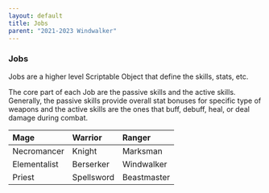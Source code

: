 ```yaml
---
layout: default
title: Jobs
parent: "2021-2023 Windwalker"
---
```

### Jobs

Jobs are a higher level Scriptable Object that define the skills, stats, etc.

The core part of each Job are the passive skills and the active skills. Generally, the passive skills provide overall stat bonuses for specific type of weapons and the active skills are the ones that buff, debuff, heal, or deal damage during combat.

| Mage           | Warrior    | Ranger        
|:-|:-|:-|
| Necromancer    | Knight     | Marksman      
| Elementalist   | Berserker  | Windwalker    
| Priest         | Spellsword | Beastmaster   